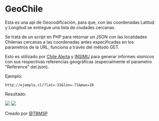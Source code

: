 # GeoChile
Esta es una api de Geocodificación, para que, con las coordenadas Latitud y Longitud se entregue una lista de ciudades cercanas.

Se trata de un script en PHP para retornar un JSON con las localidades Chilenas cercanas a las coordenadas antes especificadas en los parametros de la URL, funciona a través del método GET.

Esto es utilizado por <a href="http://chilealerta.com">Chile Alerta</a> y <a href="http://sismologia.net">INSIMU</a> para generar informes sísmicos con sus respectivas referencias geográficas (especialmente el parametro "Reference" del json).

Ejemplo:
```
http://ejemplo.cl/?lat=-33&lon=-71&max=10
```
Resultado:

<img src="https://github.com/TBMSP/geochile/blob/master/ejemplo.png">
<img src="https://github.com/TBMSP/geochile/blob/master/ejemplo2.png">

Creado por <a href="https://twitter.com/TBMSP">@TBMSP</a>

